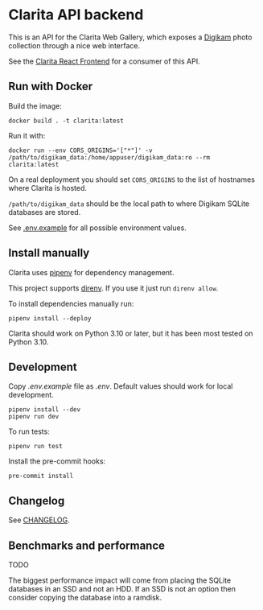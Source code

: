 # Clarita API backend

This is an API for the Clarita Web Gallery, which exposes a [Digikam](https://www.digikam.org/) photo collection through a nice web interface.

See the [Clarita React Frontend](https://github.com/claritagallery/clarita-react-frontend) for a consumer of this API.

## Run with Docker

Build the image:

    docker build . -t clarita:latest

Run it with:

    docker run --env CORS_ORIGINS='["*"]' -v /path/to/digikam_data:/home/appuser/digikam_data:ro --rm clarita:latest

On a real deployment you should set `CORS_ORIGINS` to the list of hostnames where Clarita is hosted.

`/path/to/digikam_data` should be the local path to where Digikam SQLite databases are stored.

See [.env.example](.env.example) for all possible environment values.

## Install manually

Clarita uses [pipenv](https://pipenv.pypa.io/) for dependency management.

This project supports [direnv](https://direnv.net/).
If you use it just run `direnv allow`.

To install dependencies manually run:

    pipenv install --deploy

Clarita should work on Python 3.10 or later, but it has been most tested on Python 3.10.

## Development

Copy *.env.example* file as *.env*.
Default values should work for local development.

    pipenv install --dev
    pipenv run dev

To run tests:

    pipenv run test

Install the pre-commit hooks:

    pre-commit install

## Changelog

See [CHANGELOG](CHANGELOG.md).

## Benchmarks and performance

TODO

The biggest performance impact will come from placing the SQLite databases in an SSD and not an HDD.
If an SSD is not an option then consider copying the database into a ramdisk.

